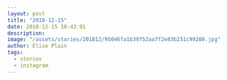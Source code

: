 ```yaml
---
layout: post
title: "2018-12-15"
date: 2018-12-15 10:43:01
description: 
image: "/assets/stories/201812/95046fa1b39752aa7f2e83b231c99280.jpg"
author: Elise Plain
tags: 
  - stories
  - instagram
---
```



<p></p>
